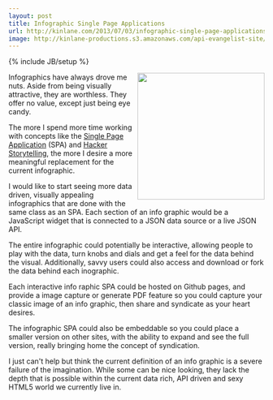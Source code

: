 ```yaml
---
layout: post
title: Infographic Single Page Applications
url: http://kinlane.com/2013/07/03/infographic-single-page-applications/
image: http://kinlane-productions.s3.amazonaws.com/api-evangelist-site/blog/what-is-an-infographic.jpg
---
```

{% include JB/setup %}
<p>
     <a href="http://www.infographicsarchive.com/interesting-facts/infographic-what-is-an-infographic/" target="_blank"><img src="https://s3.amazonaws.com/kinlane-productions/what-is-an-infographic.jpg"  width="250" align="right" /></a>
</p>
<p>
     Infographics have always drove me nuts. Aside from being visually attractive, they are worthless. They offer no value, except just being eye candy.
</p>
<p>
     The more I spend more time working with concepts like the <a href="http://spa.apievangelist.com">Single Page Application</a> (SPA) and <a href="http://hackerstorytelling.com">Hacker Storytelling</a>, the more I desire a more meaningful replacement for the current infographic.
</p>
<p>
     I would like to start seeing more data driven, visually appealing infographics that are done with the same class as an SPA. Each section of an info graphic would be a JavaScript widget that is connected to a JSON data source or a live JSON API.
</p>
<p>
     The entire infographic could potentially be interactive, allowing people to play with the data, turn knobs and dials and get a feel for the data behind the visual. Additionally, savvy users could also access and download or fork the data behind each inographic.
</p>
<p>
     Each interactive info raphic SPA could be hosted on Github pages, and provide a image capture or generate PDF feature so you could capture your classic image of an info graphic, then share and syndicate as your heart desires.
</p>
<p>
     The infographic SPA could also be embeddable so you could place a smaller version on other sites, with the ability to expand and see the full version, really bringing home the concept of syndication.
</p>
<p>
     I just can't help but think the current definition of an info graphic is a severe failure of the imagination. While some can be nice looking, they lack the depth that is possible within the current data rich, API driven and sexy HTML5 world we currently live in.
</p>